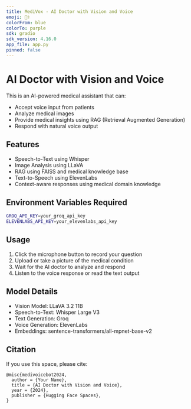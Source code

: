 ```yaml
---
title: MediVox - AI Doctor with Vision and Voice
emoji: 👨‍⚕️
colorFrom: blue
colorTo: purple
sdk: gradio
sdk_version: 4.16.0
app_file: app.py
pinned: false
---
```


# AI Doctor with Vision and Voice

This is an AI-powered medical assistant that can:
- Accept voice input from patients
- Analyze medical images
- Provide medical insights using RAG (Retrieval Augmented Generation)
- Respond with natural voice output

## Features

- Speech-to-Text using Whisper
- Image Analysis using LLaVA
- RAG using FAISS and medical knowledge base
- Text-to-Speech using ElevenLabs
- Context-aware responses using medical domain knowledge

## Environment Variables Required

```bash
GROQ_API_KEY=your_groq_api_key
ELEVENLABS_API_KEY=your_elevenlabs_api_key
```

## Usage

1. Click the microphone button to record your question
2. Upload or take a picture of the medical condition
3. Wait for the AI doctor to analyze and respond
4. Listen to the voice response or read the text output

## Model Details

- Vision Model: LLaVA 3.2 11B
- Speech-to-Text: Whisper Large V3
- Text Generation: Groq
- Voice Generation: ElevenLabs
- Embeddings: sentence-transformers/all-mpnet-base-v2

## Citation

If you use this space, please cite:
```
@misc{medivoicebot2024,
  author = {Your Name},
  title = {AI Doctor with Vision and Voice},
  year = {2024},
  publisher = {Hugging Face Spaces},
}
``` 